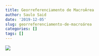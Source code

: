 ```yaml
---
title: Georreferenciamento de MacroÁrea
author: Saulo Said
date: '2019-12-05'
slug: georreferenciamento-de-macroárea
categories: []
tags: []
---
```




<div class="tableauPlaceholder" id="viz1575573090263" style="position: relative">

<noscript>[![ ](https://public.tableau.com/static/images/Ma/Macrorea/GeorreferenciamentodeMacrorea/1_rss.png)](#)</noscript>

<object class="tableauViz" style="display:none;"><param name="host_url" value="https%3A%2F%2Fpublic.tableau.com%2F"> <param name="embed_code_version" value="3"> <param name="site_root" value=""><param name="name" value="Macrorea/GeorreferenciamentodeMacrorea"><param name="tabs" value="no"><param name="toolbar" value="yes"><param name="static_image" value="https://public.tableau.com/static/images/Ma/Macrorea/GeorreferenciamentodeMacrorea/1.png"> <param name="animate_transition" value="yes"><param name="display_static_image" value="yes"><param name="display_spinner" value="yes"><param name="display_overlay" value="yes"><param name="display_count" value="yes"><param name="filter" value="publish=yes"></object></div>

<script type="text/javascript">var divElement = document.getElementById('viz1575573090263'); var vizElement = divElement.getElementsByTagName('object')[0]; vizElement.style.width='1016px';vizElement.style.height='991px'; var scriptElement = document.createElement('script'); scriptElement.src = 'https://public.tableau.com/javascripts/api/viz_v1.js'; vizElement.parentNode.insertBefore(scriptElement, vizElement);</script>